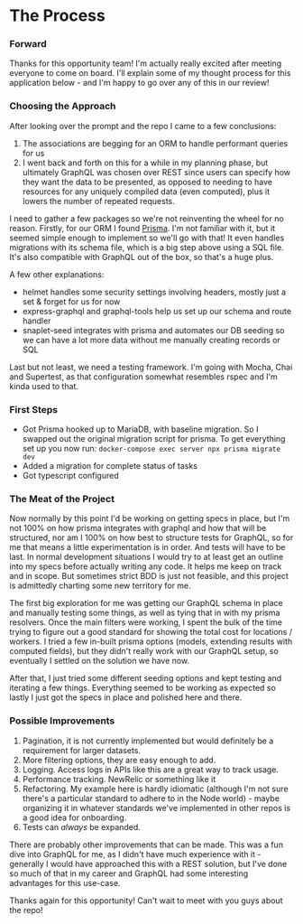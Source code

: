 # The Process

### Forward
Thanks for this opportunity team! I'm actually really excited after meeting everyone to come on board. I'll explain some of my thought process for this application below - and I'm happy to go over any of this in our review!

### Choosing the Approach
After looking over the prompt and the repo I came to a few conclusions:
1. The associations are begging for an ORM to handle performant queries for us
2. I went back and forth on this for a while in my planning phase, but ultimately GraphQL was chosen over REST since users can specify how they want the data to be presented, as opposed to needing to have resources for any uniquely compiled data (even computed), plus it lowers the number of repeated requests.

I need to gather a few packages so we're not reinventing the wheel for no reason. Firstly, for our ORM I found [Prisma](https://www.prisma.io/orm). I'm not familiar with it, but it seemed simple enough to implement so we'll go with that! It even handles migrations with its schema file, which is a big step above using a SQL file. It's also compatible with GraphQL out of the box, so that's a huge plus.

A few other explanations:
- helmet handles some security settings involving headers, mostly just a set & forget for us for now
- express-graphql and graphql-tools help us set up our schema and route handler
- snaplet-seed integrates with prisma and automates our DB seeding so we can have a lot more data without me manually creating records or SQL

Last but not least, we need a testing framework. I'm going with Mocha, Chai and Supertest, as that configuration somewhat resembles rspec and I'm kinda used to that.

### First Steps
- Got Prisma hooked up to MariaDB, with baseline migration. So I swapped out the original migration script for prisma. To get everything set up you now run: `docker-compose exec server npx prisma migrate dev`
- Added a migration for complete status of tasks
- Got typescript configured

### The Meat of the Project
Now normally by this point I'd be working on getting specs in place, but I'm not 100% on how prisma integrates with graphql and how that will be structured, nor am I 100% on how best to structure tests for GraphQL, so for me that means a little experimentation is in order. And tests will have to be last. In normal development situations I would try to at least get an outline into my specs before actually writing any code. It helps me keep on track and in scope. But sometimes strict BDD is just not feasible, and this project is admittedly charting some new territory for me.

The first big exploration for me was getting our GraphQL schema in place and manually testing some things, as well as tying that in with my prisma resolvers. Once the main filters were working, I spent the bulk of the time trying to figure out a good standard for showing the total cost for locations / workers. I tried a few in-built prisma options (models, extending results with computed fields), but they didn't really work with our GraphQL setup, so eventually I settled on the solution we have now.

After that, I just tried some different seeding options and kept testing and iterating a few things. Everything seemed to be working as expected so lastly I just got the specs in place and polished here and there.

### Possible Improvements
1. Pagination, it is not currently implemented but would definitely be a requirement for larger datasets.
2. More filtering options, they are easy enough to add.
3. Logging. Access logs in APIs like this are a great way to track usage.
4. Performance tracking. NewRelic or something like it
5. Refactoring. My example here is hardly idiomatic (although I'm not sure there's a particular standard to adhere to in the Node world) - maybe organizing it in whatever standards we've implemented in other repos is a good idea for onboarding.
6. Tests can _always_ be expanded.

There are probably other improvements that can be made. This was a fun dive into GraphQL for me, as I didn't have much experience with it - generally I would have approached this with a REST solution, but I've done so much of that in my career and GraphQL had some interesting advantages for this use-case.

Thanks again for this opportunity! Can't wait to meet with you guys about the repo!